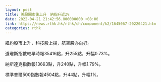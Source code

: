 ```yaml
---
layout: post
title: 美股開市後上升　納指升近2%
date: 2022-04-21 21:42:56.000000000 +08:00
link: https://news.rthk.hk/rthk/ch/component/k2/1645067-20220421.htm
categories: rthk
---
```


紐約股市上升，科技股上揚，航空股亦向好。

道瓊斯指數較早時報35416點，升255點，升幅0.73%。

納斯達克指數報13693點，升240點，升幅1.79%。

標準普爾500指數報4504點，升44點，升幅1%。
